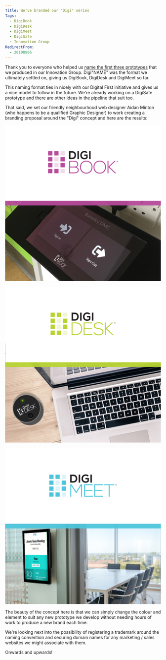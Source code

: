 ```yaml
---
Title: We've branded our "Digi" series
Tags: 
  - DigiBook
  - DigiDesk
  - DigiMeet
  - DigiSafe
  - Innovation Group
RedirectFrom:
  - 20190806
---
```

Thank you to everyone who helped us [name the first three prototypes](/20190402) that we produced in our Innovation Group. Digi"NAME" was the format we ultimately settled on, giving us DigiBook, DigiDesk and DigiMeet so far.

This naming format ties in nicely with our Digital First initiative and gives us a nice model to follow in the future. We're already working on a DigiSafe prototype and there are other ideas in the pipeline that suit too.

That said, we set our friendly neighbourhood web designer Aidan Minton (who happens to be a qualified Graphic Designer) to work creating a branding proposal around the "Digi" concept and here are the results:

![DigiBook branding](/assets/images/2019-08-06-digibook-branding.png)

![DigiDesk branding](/assets/images/2019-08-06-digidesk-branding.png)

![DigiMeet branding](/assets/images/2019-08-06-digimeet-branding.png)

The beauty of the concept here is that we can simply change the colour and <NAME> element to suit any new prototype we develop without needing hours of work to produce a new brand each time. 

We're looking next into the possibility of registering a trademark around the naming convention and securing domain names for any marketing / sales websites we might associate with them.

Onwards and upwards!